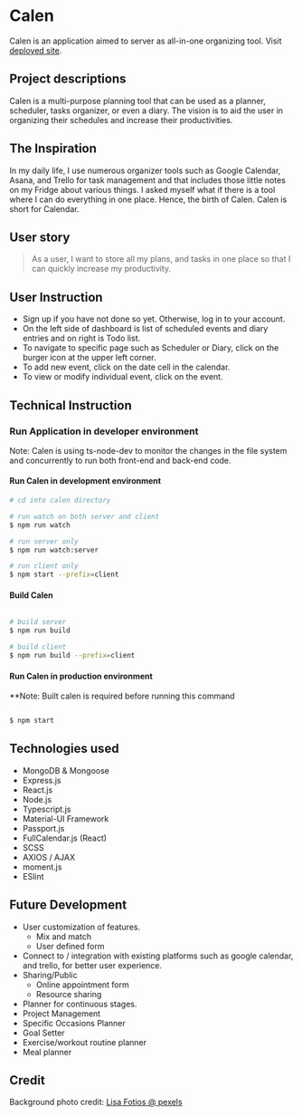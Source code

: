 # Calen

Calen is an application aimed to server as all-in-one organizing tool. Visit [deployed site](https://calen-cw.herokuapp.com).

## Project descriptions

Calen is a multi-purpose planning tool that can be used as a planner, scheduler, tasks organizer, or even a diary. The vision is to aid the user in organizing their schedules and increase their productivities.

## The Inspiration

In my daily life, I use numerous organizer tools such as Google Calendar, Asana, and Trello for task management and that includes those little notes on my Fridge about various things. I asked myself what if there is a tool where I can do everything in one place.  Hence, the birth of Calen.  Calen is short for Calendar.

## User story

> As a user, I want to store all my plans, and tasks in one place so that I can quickly increase my productivity.

## User Instruction

* Sign up if you have not done so yet. Otherwise, log in to your account.
* On the left side of dashboard is list of scheduled events and diary entries and on right is Todo list.
* To navigate to specific page such as Scheduler or Diary, click on the burger icon at the upper left corner.
* To add new event, click on the date cell in the calendar.
* To view or modify individual event, click on the event.

## Technical Instruction

### Run Application in developer environment

Note: Calen is using ts-node-dev to monitor the changes in the file system and concurrently to run both front-end and back-end code.

#### Run Calen in development environment

```sh
# cd into calen directory

# run watch on both server and client
$ npm run watch

# run server only
$ npm run watch:server

# run client only
$ npm start --prefix=client

```

#### Build Calen

```sh

# build server
$ npm run build

# build client
$ npm run build --prefix=client

```

#### Run Calen in production environment

**Note: Built calen is required before running this command

```sh

$ npm start

```
## Technologies used

* MongoDB & Mongoose
* Express.js
* React.js
* Node.js
* Typescript.js
* Material-UI Framework
* Passport.js
* FullCalendar.js (React)
* SCSS
* AXIOS / AJAX
* moment.js
* ESlint

## Future Development

* User customization of features.
	* Mix and match
	* User defined form
* Connect to / integration with existing platforms such as google calendar, and trello, for better user experience.
* Sharing/Public
	* Online appointment form
	* Resource sharing
* Planner for continuous stages.
* Project Management
* Specific Occasions Planner
* Goal Setter
* Exercise/workout routine planner
* Meal planner



## Credit

Background photo credit: [Lisa Fotios @ pexels](http://www.lisafotiosphotography.co.uk/?ref=pexels)
